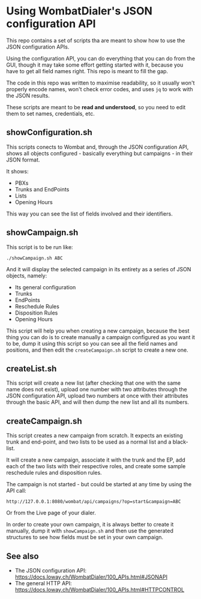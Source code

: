 # Using WombatDialer's JSON configuration API

This repo contains a set of scripts tha are meant to show how to
use the JSON configuration APIs.

Using the configuration API, you can do everything that you can do from the 
GUI, though it may take some effort getting started with it, because you have to get 
all field names right. This repo is meant to fill the gap.

The code in this repo was written to maximise readability, so 
it usually won't properly encode names, won't check error codes, 
and uses `jq` to work with the JSON results. 

These scripts are meant to be **read and understood**, so you need to edit them to set names,
credentials, etc.


## showConfiguration.sh

This scripts conects to Wombat and, through the JSON configuration API,
shows all objects configured - basically everything but campaigns - in 
their JSON format.

It shows:

- PBXs
- Trunks and EndPoints
- Lists
- Opening Hours

This way you can see the list of fields involved and their identifiers.

## showCampaign.sh 

This script is to be run like:

	./showCampaign.sh ABC

And it will display the selected campaign in its entirety as a series of JSON objects, namely:

- Its general configuration
- Trunks
- EndPoints
- Reschedule Rules
- Disposition Rules
- Opening Hours

This script will help you when creating a new campaign, because the best thing you can do is to create manually 
a campaign configured as you want it to be, dump it using this script so you can see all the field names
and positions, and then edit the `createCampaign.sh` script
to create a new one.




## createList.sh

This script will create a new list (after checking that one with the same name does not exist), upload one number
with two attributes through the JSON configuration API, upload two numbers at once with their attributes through 
the  basic API,
and will then dump the new list and all its numbers.


## createCampaign.sh

This script creates a new campaign from scratch. It expects an existing trunk and end-point, and two lists to be used as a normal list and a black-list.

It will create a new campaign, associate it with the trunk and the EP, add each of the two lists with their respective roles, and create
some sample reschedule rules and disposition rules.

The campaign is not started - but could be started at any time by using the API call:

	http://127.0.0.1:8080/wombat/api/campaigns/?op=start&campaign=ABC

Or from the Live page of your dialer.

In order to create your own campaign, it is always better to create it manually, dump it with `showCampaign.sh` and then 
use the generated structures to see how fields must be set in your own campaign.

## See also

- The JSON configuration API: https://docs.loway.ch/WombatDialer/100_APIs.html#JSONAPI
- The general HTTP API: https://docs.loway.ch/WombatDialer/100_APIs.html#HTTPCONTROL

